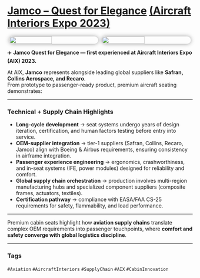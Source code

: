 # [Jamco – Quest for Elegance](https://www.jamco.co.jp/en/business/sd/quest.html) [(Aircraft Interiors Expo 2023)](https://www.aircraftinteriorsexpo.com/#/)

<div style="display:flex;flex-wrap:wrap;gap:10px;justify-content:center;">
  <img src="/alvin-site/JPG_VID/PXL_20230606_133115709.jpg?v=3"
       style="width:48%;border-radius:12px;box-shadow:0 0 12px rgba(0,0,0,0.4);">
  <img src="/alvin-site/JPG_VID/PXL_20230606_133301153.jpg?v=3"
       style="width:48%;border-radius:12px;box-shadow:0 0 12px rgba(0,0,0,0.4);">
</div>


✈️ **Jamco Quest for Elegance — first experienced at Aircraft Interiors Expo (AIX) 2023.**  

At AIX, **Jamco** represents alongside leading global suppliers like **Safran, Collins Aerospace, and Recaro**.  
From prototype to passenger-ready product, premium aircraft seating demonstrates:  

---

### Technical + Supply Chain Highlights
- **Long-cycle development** → seat systems undergo years of design iteration, certification, and human factors testing before entry into service.  
- **OEM-supplier integration** → tier-1 suppliers (Safran, Collins, Recaro, Jamco) align with Boeing & Airbus requirements, ensuring consistency in airframe integration.  
- **Passenger experience engineering** → ergonomics, crashworthiness, and in-seat systems (IFE, power modules) designed for reliability and comfort.  
- **Global supply chain orchestration** → production involves multi-region manufacturing hubs and specialized component suppliers (composite frames, actuators, textiles).  
- **Certification pathway** → compliance with EASA/FAA CS-25 requirements for safety, flammability, and load performance.  

---

Premium cabin seats highlight how **aviation supply chains** translate complex OEM requirements into passenger touchpoints, where **comfort and safety converge with global logistics discipline**.  

---

### Tags  
`#Aviation` `#AircraftInteriors` `#SupplyChain` `#AIX` `#CabinInnovation`
